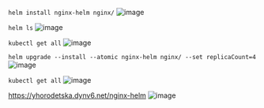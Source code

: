 
`helm install nginx-helm nginx/`
![image](https://user-images.githubusercontent.com/104198926/218409401-3609e60b-5c85-41b5-9ccb-695462102e45.png)

`helm ls`
![image](https://user-images.githubusercontent.com/104198926/218409591-fc8f8010-1afc-43b3-8a97-85d7b107e2df.png)

`kubectl get all`
![image](https://user-images.githubusercontent.com/104198926/218409731-72ed8d37-6e41-4b14-8ece-fffcd2f4f508.png)

`helm upgrade --install --atomic nginx-helm nginx/ --set replicaCount=4`
![image](https://user-images.githubusercontent.com/104198926/218409867-777cf7ea-67cf-45b4-b522-01480ae0f15d.png)

`kubectl get all`
![image](https://user-images.githubusercontent.com/104198926/218409955-2e085020-c66a-4329-984e-8076fd84b18e.png)

https://yhorodetska.dynv6.net/nginx-helm
![image](https://user-images.githubusercontent.com/104198926/218410285-6dccef40-5afd-4534-9338-fb488b8c6dc1.png)



